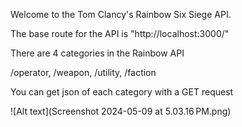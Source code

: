 Welcome to the Tom Clancy's Rainbow Six Siege API.

The base route for the API is "http://localhost:3000/"

There are 4 categories in the Rainbow API

/operator, /weapon, /utility, /faction

You can get json of each category with a GET request

![Alt text](Screenshot 2024-05-09 at 5.03.16 PM.png)
